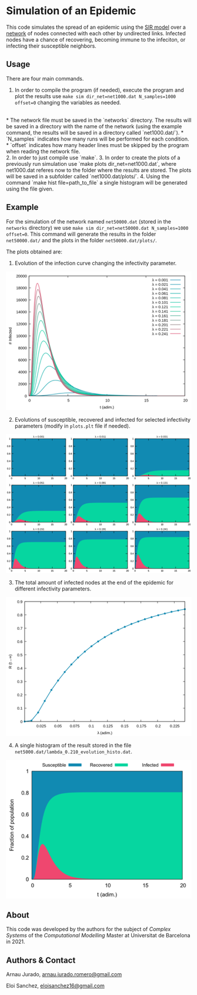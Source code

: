 # Simulation of an Epidemic
This code simulates the spread of an epidemic using the [SIR model](https://en.wikipedia.org/wiki/Compartmental_models_in_epidemiology#The_SIR_model "The SIR Model") over a [network](https://en.wikipedia.org/wiki/Graph_theory#Graph "Networks") of nodes connected with each other by undirected links. Infected nodes have a chance of recovering, becoming immune to the infeciton, or infecting their susceptible neighbors.

## Usage
There are four main commands.
1. In order to compile the program (if needed), execute the program and plot the results use `make sim dir_net=net1000.dat N_samples=1000 offset=0` changing the variables as needed.
<br> 
    * The network file must be saved in the `networks` directory. The results will be saved in a directory with the name of the network (using the example command, the results will be saved in a directory called `net1000.dat/`).
    * `N_samples` indicates how many runs will be performed for each condition.
    * `offset` indicates how many header lines must be skipped by the program when reading the network file.
<br>
2. In order to just compile use `make`.
3. In order to create the plots of a previously run simulation use `make plots dir_net=net1000.dat`, where net1000.dat referes now to the folder where the results are stored. The plots will be saved in a subfolder called `net1000.dat/plots/`.
4. Using the command `make hist file=path_to_file` a single histogram will be generated using the file given.

## Example
For the simulation of the network named `net50000.dat` (stored in the `networks` directory) we use `make sim dir_net=net50000.dat N_samples=1000 offset=0`. This command will generate the results in the folder `net50000.dat/` and the plots in the folder `net50000.dat/plots/`.

The plots obtained are:

1. Evolution of the infection curve changing the infectivity parameter.

![Broken link](https://github.com/arnau-jr/SCOM_Project/blob/main/net50000.dat/plots/lambda_infect.png)

2. Evolutions of susceptible, recovered and infected for selected infectivity parameters (modify in `plots.plt` file if needed).

![Broken link](https://github.com/arnau-jr/SCOM_Project/blob/main/net50000.dat/plots/lambda_all_hist.png)

3. The total amount of infected nodes at the end of the epidemic for different infectivity parameters.

![Broken link](https://github.com/arnau-jr/SCOM_Project/blob/main/net50000.dat/plots/rec_lambda.png)

4. A single histogram of the result stored in the file `net5000.dat/lambda_0.210_evolution_histo.dat`.

![Broken link](https://github.com/arnau-jr/SCOM_Project/blob/main/net50000.dat/lambda_0.210_evolution_histo.dat_histogram.png)

## About
This code was developed by the authors for the subject of _Complex Systems_ of the _Computational Modelling_ Master at Universitat de Barcelona in 2021.

## Authors & Contact

Arnau Jurado, arnau.jurado.romero@gmail.com

Eloi Sanchez, eloisanchez16@gmail.com
